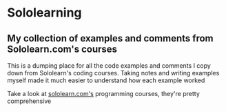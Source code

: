 # Sololearning

## My collection of examples and comments from Sololearn.com's courses

This is a dumping place for all the code examples and comments I copy down from Sololearn's coding courses. Taking notes and writing examples myself made it much easier to understand how each example worked

Take a look at [sololearn.com's](www.sololearn.com) programming courses, they're pretty comprehensive
